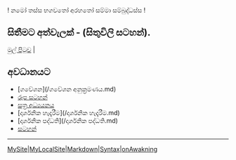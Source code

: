 ! නමෝ තස්ස භගවතෝ අරහතෝ සම්මා සම්බුද්ධස්ස !
## සිතීමට අත්වැලක් - (සිතුවිලි සටහන්).

[මුල් පිටුව](/index.md) |

## අවධානයට

- [ගවේශන](/ගවේශන අනුක්‍රමණය.md)
- [රූප සටහන්](/GA/රූපසටහන්.md)
- [සූත්‍ර අධ්‍යයනය](/suttha/index.md)
- [දාර්ශනික හැදෑරීම](/දාර්ශනික හැදෑරීම.md)
- [දාර්ශනික පද්ධති](/දාර්ශනික පද්ධති.md)
- [සටහන්](/README.md)
------
[MySite](https://dharmashri.github.io/MySite/)|[MyLocalSite](https://dharmashri.github.io/MyLocalSite/)|[Markdown](https://guides.github.com/features/mastering-markdown/)|[Syntax](/r.md)|[onAwakning](http://buddhaspace.blogspot.com/search/label/On%20Awakening)
